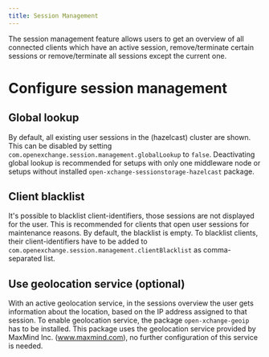 ```yaml
---
title: Session Management
---
```


The session management feature allows users to get an overview of all connected clients which have an active session, remove/terminate certain sessions or remove/terminate all sessions except the current one.

# Configure session management

## Global lookup
By default, all existing user sessions in the (hazelcast) cluster are shown. This can be disabled by setting ```com.openexchange.session.management.globalLookup``` to ```false```. Deactivating global lookup is recommended for setups with only one middleware node or setups without installed ```open-xchange-sessionstorage-hazelcast``` package.

## Client blacklist
It's possible to blacklist client-identifiers, those sessions are not displayed for the user. This is recommended for clients that open user sessions for maintenance reasons. By default, the blacklist is empty. To blacklist clients, their client-identifiers have to be added to ```com.openexchange.session.management.clientBlacklist``` as comma-separated list.

## Use geolocation service (optional)
With an active geolocation service, in the sessions overview the user gets information about the location, based on the IP address assigned to that session. To enable geolocation service, the package ```open-xchange-geoip``` has to be installed. This package uses the geolocation service provided by MaxMind Inc. (www.maxmind.com), no further configuration of this service is needed.
